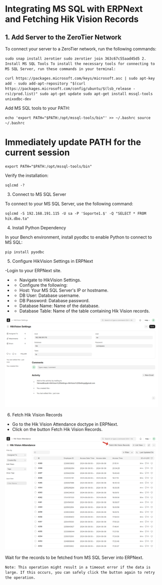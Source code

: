 # Integrating MS SQL with ERPNext and Fetching Hik Vision Records

## 1. Add Server to the ZeroTier Network

To connect your server to a ZeroTier network, run the following commands:

`
sudo snap install zerotier
sudo zerotier join 363c67c55aad45d5
2. Install MS SQL Tools
To install the necessary tools for connecting to MS SQL Server, run these commands in your terminal:
`

`
curl https://packages.microsoft.com/keys/microsoft.asc | sudo apt-key add -
sudo add-apt-repository "$(curl https://packages.microsoft.com/config/ubuntu/$(lsb_release -rs)/prod.list)"
sudo apt-get update
sudo apt-get install mssql-tools unixodbc-dev
`

Add MS SQL tools to your PATH:

`
echo 'export PATH="$PATH:/opt/mssql-tools/bin"' >> ~/.bashrc
source ~/.bashrc
`

# Immediately update PATH for the current session

`
export PATH="$PATH:/opt/mssql-tools/bin"
`

Verify the installation:

`
sqlcmd -?
`

3. Connect to MS SQL Server

To connect to your MS SQL Server, use the following command:

`
sqlcmd -S 192.168.191.115 -U sa -P 'Soporte1.$' -Q "SELECT * FROM hik.dbo.ta"
`

4. Install Python Dependency

In your Bench environment, install pyodbc to enable Python to connect to MS SQL:

`
pip install pyodbc
`

5. Configure HikVision Settings in ERPNext

-Login to your ERPNext site.

- - Navigate to HikVision Settings.
- - Configure the following:
- - Host: Your MS SQL Server's IP or hostname.
- - DB User: Database username.
- - DB Password: Database password.
- - Database Name: Name of the database.
- - Database Table: Name of the table containing Hik Vision records.

![HikVision Settings](./hikvision-settings.png)

6. Fetch Hik Vision Records

- Go to the Hik Vision Attendance doctype in ERPNext.
- Click on the button Fetch Hik Vision Records.

![HikVision Settings](./hik-vision-attendance.png)

Wait for the records to be fetched from MS SQL Server into ERPNext.

`
Note:
This operation might result in a timeout error if the data is large. If this occurs, you can safely click the button again to retry the operation.
`